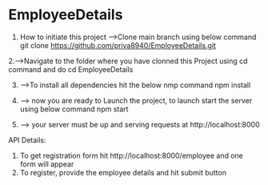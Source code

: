 # EmployeeDetails

1. How to initiate this project
-->Clone main branch using below command
git clone https://github.com/priya8940/EmployeeDetails.git

2.-->Navigate to the folder where you have clonned this Project using cd command and do cd EmployeeDetails

3. -->To install all dependencies hit the below nmp command
npm install

4. --> now you are ready to Launch the project, to launch start the server using below command
npm start

5. --> your server must be up and serving requests at http://localhost:8000


API Details:
1. To get registration form hit http://localhost:8000/employee and one form will appear
2. To register, provide the employee details and hit submit button



